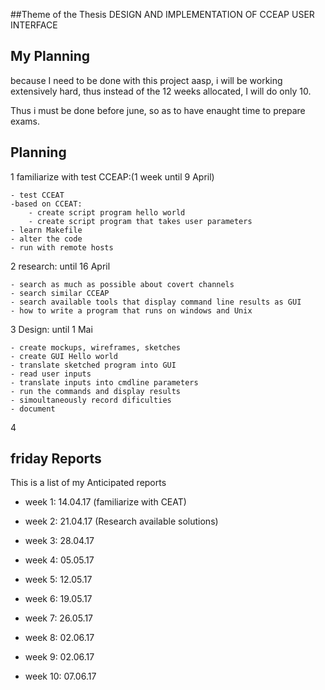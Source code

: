 ##Theme of the Thesis DESIGN AND IMPLEMENTATION OF CCEAP USER INTERFACE


## My Planning

because I need to be done with this project aasp, i will be working extensively hard,
thus instead of the 12 weeks allocated, I will do only 10.

Thus i must be done before june, so as to have enaught time to prepare exams.

## Planning

1 familiarize with test CCEAP:(1 week until 9 April)

	- test CCEAT
	-based on CCEAT:
		- create script program hello world
		- create script program that takes user parameters
	- learn Makefile
	- alter the code
	- run with remote hosts

2 research: until 16 April

	- search as much as possible about covert channels
	- search similar CCEAP
	- search available tools that display command line results as GUI
	- how to write a program that runs on windows and Unix

3 Design: until 1 Mai

	- create mockups, wireframes, sketches
	- create GUI Hello world
	- translate sketched program into GUI 
	- read user inputs
	- translate inputs into cmdline parameters
	- run the commands and display results
	- simoultaneously record dificulties
	- document
4 




## friday Reports

This is a list of my Anticipated reports

- week 1: 14.04.17 (familiarize with CEAT)

- week 2: 21.04.17 (Research available solutions)

- week 3: 28.04.17 

- week 4: 05.05.17 

- week 5: 12.05.17 

- week 6: 19.05.17 

- week 7: 26.05.17 

- week 8: 02.06.17 

- week 9: 02.06.17 

- week 10: 07.06.17 
